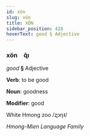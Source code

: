 ```yaml
---
id: xön
slug: xön
title: XÖN
sidebar_position: 428
hoverText: good § Adjective
---
```


### xön&emsp;<span kind="abugida">ɋ̃ı</span>

*good* **§** Adjective

**Verb**: to be good

**Noun**: goodness

**Modifier**: good

White Hmong zoo /ʐɔŋ˧/

*Hmong-Mien Language Family*